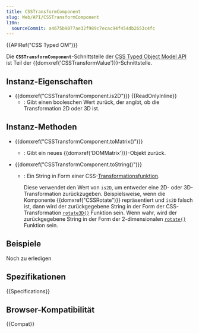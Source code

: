 ```yaml
---
title: CSSTransformComponent
slug: Web/API/CSSTransformComponent
l10n:
  sourceCommit: a4675b9077ae32f989c7ecac94f454db2653c4fc
---
```


{{APIRef("CSS Typed OM")}}

Die **`CSSTransformComponent`**-Schnittstelle der [CSS Typed Object Model API](/de/docs/Web/API/CSS_Object_Model) ist Teil der {{domxref('CSSTransformValue')}}-Schnittstelle.

## Instanz-Eigenschaften

- {{domxref("CSSTransformComponent.is2D")}} {{ReadOnlyInline}}
  - : Gibt einen booleschen Wert zurück, der angibt, ob die Transformation 2D oder 3D ist.

## Instanz-Methoden

- {{domxref("CSSTransformComponent.toMatrix()")}}
  - : Gibt ein neues {{domxref('DOMMatrix')}}-Objekt zurück.
- {{domxref("CSSTransformComponent.toString()")}}

  - : Ein String in Form einer CSS-[Transformationsfunktion](/de/docs/Web/CSS/transform-function).

    Diese verwendet den Wert von `is2D`, um entweder eine 2D- oder 3D-Transformation zurückzugeben. Beispielsweise, wenn die Komponente {{domxref("CSSRotate")}} repräsentiert und `is2D` falsch ist, dann wird der zurückgegebene String in der Form der CSS-Transformation [`rotate3D()`](/de/docs/Web/CSS/transform-function/rotate3d) Funktion sein. Wenn wahr, wird der zurückgegebene String in der Form der 2-dimensionalen [`rotate()`](/de/docs/Web/CSS/transform-function/rotate) Funktion sein.

## Beispiele

Noch zu erledigen

## Spezifikationen

{{Specifications}}

## Browser-Kompatibilität

{{Compat}}
